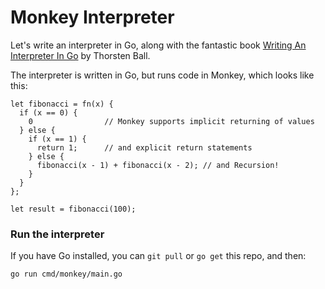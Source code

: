 # Monkey Interpreter

Let's write an interpreter in Go, along with the fantastic book
[Writing An Interpreter In Go](https://interpreterbook.com/) by Thorsten Ball.

The interpreter is written in Go, but runs code in Monkey, which looks like this:
```
let fibonacci = fn(x) {
  if (x == 0) {
    0                // Monkey supports implicit returning of values
  } else {
    if (x == 1) {
      return 1;      // and explicit return statements
    } else {
      fibonacci(x - 1) + fibonacci(x - 2); // and Recursion!
    }
  }
};

let result = fibonacci(100);
```

### Run the interpreter

If you have Go installed, you can `git pull` or `go get` this repo, and then:
```
go run cmd/monkey/main.go
```
